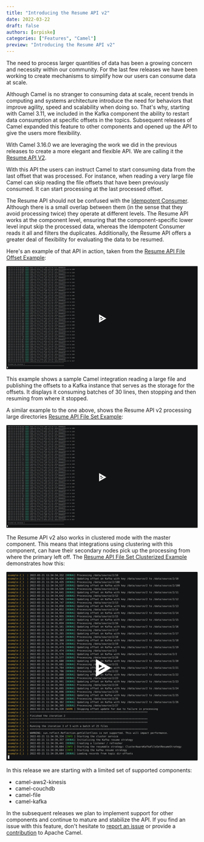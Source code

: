 ```yaml
---
title: "Introducing the Resume API v2"
date: 2022-03-22
draft: false
authors: [orpiske]
categories: ["Features", "Camel"]
preview: "Introducing the Resume API v2"
---
```


The need to process larger quantities of data has been a growing concern and necessity within our community. For the last few releases we have been working to create mechanisms to simplify how our users can consume data at scale.

Although Camel is no stranger to consuming data at scale, recent trends in computing and systems architecture introduce the need for behaviors that improve agility, speed and scalability when doing so. That's why, starting with Camel 3.11, we included in the Kafka component the ability to restart data consumption at specific offsets in the topics. Subsequent releases of Camel expanded this feature to other components and opened up the API to give the users more flexibility.

With Camel 3.16.0 we are leveraging the work we did in the previous releases to create a more elegant and flexible API. We are calling it the [Resume API V2](/components/next/eips/resume-strategies.html).


With this API the users can instruct Camel to start consuming data from the last offset that was processed. For instance, when reading a very large file Camel can skip reading the file offsets that have been previously consumed. It can start processing at the last processed offset. 

The Resume API should not be confused with the [Idempotent Consumer](/components/next/eips/idempotentConsumer-eip.html). Although there is a small overlap between them (in the sense that they avoid processing twice) they operate at different levels. The Resume API works at the component level, ensuring that the component-specific lower level input skip the processed data, whereas the Idempotent Consumer reads it all and filters the duplicates. Additionally, the Resume API offers a greater deal of flexibility for evaluating the data to be resumed. 

Here's an example of that API in action, taken from the [Resume API File Offset Example](https://github.com/apache/camel-examples/tree/main/examples/resume-api/resume-api-file-offset):

[![asciicast](resume-api-file-offset.svg)](https://asciinema.org/a/477253)

This example shows a sample Camel integration reading a large file and publishing the offsets to a Kafka instance that serves as the storage for the offsets. It displays it consuming batches of 30 lines, then stopping and then resuming from where it stopped.

A similar example to the one above, shows the Resume API v2 processing large directories [Resume API File Set Example](https://github.com/apache/camel-examples/tree/main/examples/resume-api/resume-api-fileset):

[![asciicast](resume-api-fileset.svg)](https://asciinema.org/a/477253)

The Resume API v2 also works in clustered mode with the master component. This means that integrations using clustering with this component, can have their secondary nodes pick up the processing from where the primary left off. The [Resume API File Set Clusterized Example](https://github.com/apache/camel-examples/tree/main/examples/resume-api/resume-api-fileset-clusterized) demonstrates how this:

[![asciicast](resume-api-fileset-cluster.svg)](https://asciinema.org/a/479064)

In this release we are starting with a limited set of supported components:

* camel-aws2-kinesis
* camel-couchdb
* camel-file
* camel-kafka

In the subsequent releases we plan to implement support for other components and continue to mature and stabilize the API. If you find an issue with this feature, don't hesitate to [report an issue](https://issues.apache.org/jira) or provide a [contribution](https://github.com/apache/camel) to Apache Camel.